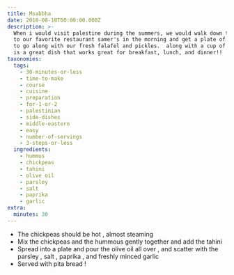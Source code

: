 ```yaml
---
title: Msabbha
date: 2010-08-10T00:00:00.000Z
description: >-
  When i would visit palestine during the summers, we would walk down the street
  to our favorite restaurant samer's in the morning and get a plate of msabbha
  to go along with our fresh falafel and pickles.  along with a cup of tea this
  is a great dish that works great for breakfast, lunch, and dinner!!
taxonomies:
  tags:
    - 30-minutes-or-less
    - time-to-make
    - course
    - cuisine
    - preparation
    - for-1-or-2
    - palestinian
    - side-dishes
    - middle-eastern
    - easy
    - number-of-servings
    - 3-steps-or-less
  ingredients:
    - hummus
    - chickpeas
    - tahini
    - olive oil
    - parsley
    - salt
    - paprika
    - garlic
extra:
  minutes: 30
---
```

 - The chickpeas should be hot , almost steaming
 - Mix the chickpeas and the hummous gently together and add the tahini
 - Spread into a plate and pour the olive oil all over , and scatter with the parsley , salt , paprika , and freshly minced garlic
 - Served with pita bread !

